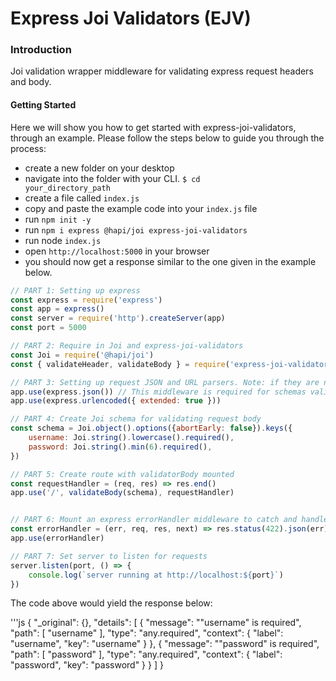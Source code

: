 # Express Joi Validators (EJV)


### Introduction
Joi validation wrapper middleware for validating express request headers and body.

####  Getting Started
Here we will show you how to get started with express-joi-validators, through an example. Please follow the steps below to guide you through the process:
- create a new folder on your desktop
- navigate into the folder with your CLI. <code>$ cd your_directory_path</code>
- create a file called <code>index.js</code>
- copy and paste the example code into your <code>index.js</code> file
- run <code>npm init -y</code>
- run <code>npm i express @hapi/joi express-joi-validators</code>
- run node <code>index.js</code>
- open <code>http://localhost:5000</code> in your browser
- you should now get a response similar to the one given in the example below. 

```js 
// PART 1: Setting up express
const express = require('express') 
const app = express()
const server = require('http').createServer(app)
const port = 5000

// PART 2: Require in Joi and express-joi-validators
const Joi = require('@hapi/joi')
const { validateHeader, validateBody } = require('express-joi-validators')

// PART 3: Setting up request JSON and URL parsers. Note: if they are not called, joi will not call next(error)
app.use(express.json()) // This middleware is required for schemas validation to work.
app.use(express.urlencoded({ extended: true }))

// PART 4: Create Joi schema for validating request body
const schema = Joi.object().options({abortEarly: false}).keys({
    username: Joi.string().lowercase().required(),
    password: Joi.string().min(6).required(),
})

// PART 5: Create route with validatorBody mounted
const requestHandler = (req, res) => res.end()
app.use('/', validateBody(schema), requestHandler)


// PART 6: Mount an express errorHandler middleware to catch and handle the Joi validation Error
const errorHandler = (err, req, res, next) => res.status(422).json(err)
app.use(errorHandler) 

// PART 7: Set server to listen for requests
server.listen(port, () => {
    console.log(`server running at http://localhost:${port}`)
})
```
The code above would yield the response below: 

'''js
{
    "_original": {},
    "details": [
        {
            "message": "\"username\" is required",
            "path": [
                "username"
            ],
            "type": "any.required",
            "context": {
                "label": "username",
                "key": "username"
            }
        },
        {
            "message": "\"password\" is required",
            "path": [
                "password"
            ],
            "type": "any.required",
            "context": {
                "label": "password",
                "key": "password"
            }
        }
    ]
}
```